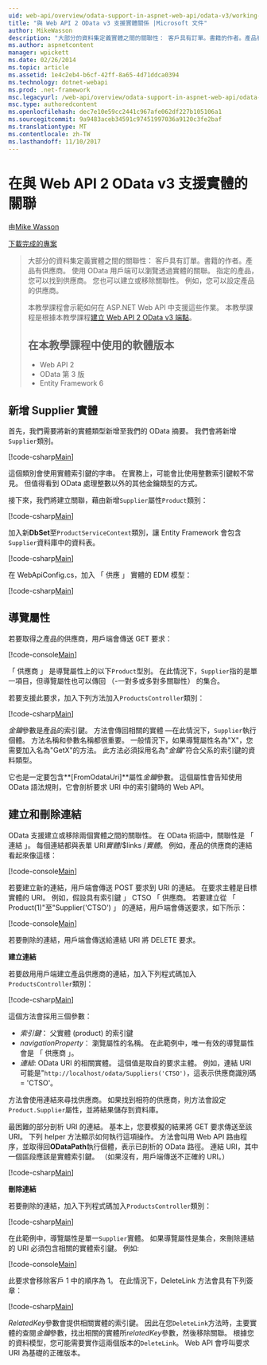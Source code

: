```yaml
---
uid: web-api/overview/odata-support-in-aspnet-web-api/odata-v3/working-with-entity-relations
title: "與 Web API 2 OData v3 支援實體關係 |Microsoft 文件"
author: MikeWasson
description: "大部分的資料集定義實體之間的關聯性： 客戶具有訂單。書籍的作者。產品有供應商。 使用 OData 用戶端可以瀏覽透過..."
ms.author: aspnetcontent
manager: wpickett
ms.date: 02/26/2014
ms.topic: article
ms.assetid: 1e4c2eb4-b6cf-42ff-8a65-4d71ddca0394
ms.technology: dotnet-webapi
ms.prod: .net-framework
msc.legacyurl: /web-api/overview/odata-support-in-aspnet-web-api/odata-v3/working-with-entity-relations
msc.type: authoredcontent
ms.openlocfilehash: dec7e10e59cc2441c967afe062df227b105106a1
ms.sourcegitcommit: 9a9483aceb34591c97451997036a9120c3fe2baf
ms.translationtype: MT
ms.contentlocale: zh-TW
ms.lasthandoff: 11/10/2017
---
```

<a name="supporting-entity-relations-in-odata-v3-with-web-api-2"></a>在與 Web API 2 OData v3 支援實體的關聯
====================
由[Mike Wasson](https://github.com/MikeWasson)

[下載完成的專案](http://code.msdn.microsoft.com/ASPNET-Web-API-OData-cecdb524)

> 大部分的資料集定義實體之間的關聯性： 客戶具有訂單。書籍的作者。產品有供應商。 使用 OData 用戶端可以瀏覽透過實體的關聯。 指定的產品，您可以找到供應商。 您也可以建立或移除關聯性。 例如，您可以設定產品的供應商。
> 
> 本教學課程會示範如何在 ASP.NET Web API 中支援這些作業。 本教學課程是根據本教學課程[建立 Web API 2 OData v3 端點](creating-an-odata-endpoint.md)。
> 
> ## <a name="software-versions-used-in-the-tutorial"></a>在本教學課程中使用的軟體版本
> 
> 
> - Web API 2
> - OData 第 3 版
> - Entity Framework 6


## <a name="add-a-supplier-entity"></a>新增 Supplier 實體

首先，我們需要將新的實體類型新增至我們的 OData 摘要。 我們會將新增`Supplier`類別。

[!code-csharp[Main](working-with-entity-relations/samples/sample1.cs)]

這個類別會使用實體索引鍵的字串。 在實務上，可能會比使用整數索引鍵較不常見。 但值得看到 OData 處理整數以外的其他金鑰類型的方式。

接下來，我們將建立關聯，藉由新增`Supplier`屬性`Product`類別：

[!code-csharp[Main](working-with-entity-relations/samples/sample2.cs)]

加入新**DbSet**至`ProductServiceContext`類別，讓 Entity Framework 會包含`Supplier`資料庫中的資料表。

[!code-csharp[Main](working-with-entity-relations/samples/sample3.cs?highlight=9)]

在 WebApiConfig.cs，加入 「 供應 」 實體的 EDM 模型：

[!code-csharp[Main](working-with-entity-relations/samples/sample4.cs?highlight=4)]

## <a name="navigation-properties"></a>導覽屬性

若要取得之產品的供應商，用戶端會傳送 GET 要求：

[!code-console[Main](working-with-entity-relations/samples/sample5.cmd)]

「 供應商 」 是導覽屬性上的以下`Product`型別。 在此情況下，`Supplier`指的是單一項目，但導覽屬性也可以傳回 （-一對多或多對多關聯性） 的集合。

若要支援此要求，加入下列方法加入`ProductsController`類別：

[!code-csharp[Main](working-with-entity-relations/samples/sample6.cs)]

*金鑰*參數是產品的索引鍵。 方法會傳回相關的實體 &#8212;在此情況下，`Supplier`執行個體。 方法名稱和參數名稱都很重要。 一般情況下，如果導覽屬性名為"X"，您需要加入名為"GetX"的方法。 此方法必須採用名為"*金鑰*"符合父系的索引鍵的資料類型。

它也是一定要包含**[FromOdataUri]**屬性*金鑰*參數。 這個屬性會告知使用 OData 語法規則，它會剖析要求 URI 中的索引鍵時的 Web API。

## <a name="creating-and-deleting-links"></a>建立和刪除連結

OData 支援建立或移除兩個實體之間的關聯性。 在 OData 術語中，關聯性是 「 連結 」。 每個連結都與表單 URI*實體*/$links /*實體*。 例如，產品的供應商的連結看起來像這樣：

[!code-console[Main](working-with-entity-relations/samples/sample7.cmd)]

若要建立新的連結，用戶端會傳送 POST 要求到 URI 的連結。 在要求主體是目標實體的 URI。 例如，假設具有索引鍵 」 CTSO 「 供應商。 若要建立從 「 Product(1)"至"Supplier('CTSO') 」 的連結，用戶端會傳送要求，如下所示：

[!code-console[Main](working-with-entity-relations/samples/sample8.cmd)]

若要刪除的連結，用戶端會傳送給連結 URI 將 DELETE 要求。

**建立連結**

若要啟用用戶端建立產品供應商的連結，加入下列程式碼加入`ProductsController`類別：

[!code-csharp[Main](working-with-entity-relations/samples/sample9.cs)]

這個方法會採用三個參數：

- *索引鍵*： 父實體 (product) 的索引鍵
- *navigationProperty*： 瀏覽屬性的名稱。 在此範例中，唯一有效的導覽屬性會是 「 供應商 」。
- *連結*: OData URI 的相關實體。 這個值是取自的要求主體。 例如，連結 URI 可能是"`http://localhost/odata/Suppliers('CTSO')`，這表示供應商識別碼 = 'CTSO'。

方法會使用連結來尋找供應商。 如果找到相符的供應商，則方法會設定`Product.Supplier`屬性，並將結果儲存到資料庫。

最困難的部分剖析 URI 的連結。 基本上，您要模擬的結果將 GET 要求傳送至該 URI。 下列 helper 方法顯示如何執行這項操作。 方法會叫用 Web API 路由程序，並取得回**ODataPath**執行個體，表示已剖析的 OData 路徑。 連結 URI，其中一個區段應該是實體索引鍵。 （如果沒有，用戶端傳送不正確的 URI。）

[!code-csharp[Main](working-with-entity-relations/samples/sample10.cs)]

**刪除連結**

若要刪除的連結，加入下列程式碼加入`ProductsController`類別：

[!code-csharp[Main](working-with-entity-relations/samples/sample11.cs)]

在此範例中，導覽屬性是單一`Supplier`實體。 如果導覽屬性是集合，來刪除連結的 URI 必須包含相關的實體索引鍵。 例如: 

[!code-console[Main](working-with-entity-relations/samples/sample12.cmd)]

此要求會移除客戶 1 中的順序為 1。 在此情況下，DeleteLink 方法會具有下列簽章：

[!code-csharp[Main](working-with-entity-relations/samples/sample13.cs)]

*RelatedKey*參數會提供相關實體的索引鍵。 因此在您`DeleteLink`方法時，主要實體的查閱*金鑰*參數，找出相關的實體所*relatedKey*參數，然後移除關聯。 根據您的資料模型，您可能需要實作這兩個版本的`DeleteLink`。 Web API 會呼叫要求 URI 為基礎的正確版本。
